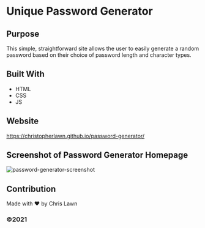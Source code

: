 # Unique Password Generator

## Purpose
This simple, straightforward site allows the user to easily generate a random password based on their choice of password length and character types. 

## Built With
* HTML
* CSS
* JS

## Website
https://christopherlawn.github.io/password-generator/

## Screenshot of Password Generator Homepage
![password-generator-screenshot](https://user-images.githubusercontent.com/91863054/143421627-448fd12b-dca3-4650-ab82-3528ab2ace6c.PNG)

## Contribution
Made with ❤️ by Chris Lawn

### ©️2021
